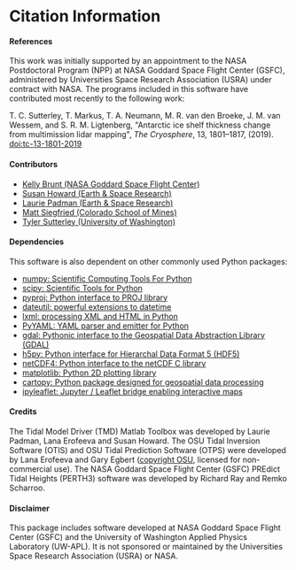 Citation Information
====================

#### References
This work was initially supported by an appointment to the NASA Postdoctoral
Program (NPP) at NASA Goddard Space Flight Center (GSFC), administered by
Universities Space Research Association (USRA) under contract with NASA.
The programs included in this software have contributed most recently to the
following work:

T. C. Sutterley, T. Markus, T. A. Neumann, M. R. van den Broeke, J. M. van Wessem, and S. R. M. Ligtenberg,
"Antarctic ice shelf thickness change from multimission lidar mapping", *The Cryosphere*,
13, 1801–1817, (2019). [doi:tc-13-1801-2019](https://doi.org/10.5194/tc-13-1801-2019)

#### Contributors
- [Kelly Brunt (NASA Goddard Space Flight Center)](https://science.gsfc.nasa.gov/sed/bio/kelly.m.brunt)
- [Susan Howard (Earth \& Space Research)](https://www.esr.org/staff/susan-l-howard/)
- [Laurie Padman (Earth \& Space Research)](https://www.esr.org/staff/laurence-padman/)
- [Matt Siegfried (Colorado School of Mines)](https://geophysics.mines.edu/project/siegfried-matthew/)
- [Tyler Sutterley (University of Washington)](http://psc.apl.uw.edu/people/investigators/tyler-sutterley/)

#### Dependencies
This software is also dependent on other commonly used Python packages:
- [numpy: Scientific Computing Tools For Python](https://www.numpy.org)  
- [scipy: Scientific Tools for Python](https://www.scipy.org/)  
- [pyproj: Python interface to PROJ library](https://pypi.org/project/pyproj/)  
- [dateutil: powerful extensions to datetime](https://dateutil.readthedocs.io/en/stable/)  
- [lxml: processing XML and HTML in Python](https://pypi.python.org/pypi/lxml)  
- [PyYAML: YAML parser and emitter for Python](https://github.com/yaml/pyyaml)  
- [gdal: Pythonic interface to the Geospatial Data Abstraction Library (GDAL)](https://pypi.python.org/pypi/GDAL)  
- [h5py: Python interface for Hierarchal Data Format 5 (HDF5)](https://www.h5py.org/)  
- [netCDF4: Python interface to the netCDF C library](https://unidata.github.io/netcdf4-python/)  
- [matplotlib: Python 2D plotting library](https://matplotlib.org/)  
- [cartopy: Python package designed for geospatial data processing](https://scitools.org.uk/cartopy/docs/latest/)  
- [ipyleaflet: Jupyter / Leaflet bridge enabling interactive maps](https://github.com/jupyter-widgets/ipyleaflet)  

#### Credits
The Tidal Model Driver (TMD) Matlab Toolbox was developed by Laurie Padman, Lana Erofeeva and Susan Howard.
The OSU Tidal Inversion Software (OTIS) and OSU Tidal Prediction Software (OTPS) were developed by Lana Erofeeva and Gary Egbert ([copyright OSU](http://volkov.oce.orst.edu/tides/COPYRIGHT.pdf), licensed for non-commercial use).
The NASA Goddard Space Flight Center (GSFC) PREdict Tidal Heights (PERTH3) software was developed by Richard Ray and Remko Scharroo.  

#### Disclaimer  
This package includes software developed at NASA Goddard Space Flight Center (GSFC) and the University of Washington Applied Physics Laboratory (UW-APL).
It is not sponsored or maintained by the Universities Space Research Association (USRA) or NASA.  
